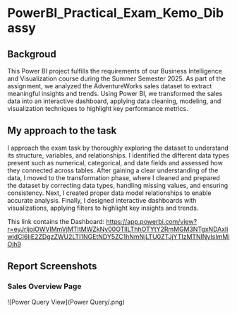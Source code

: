# PowerBI_Practical_Exam_Kemo_Dibassy


## Backgroud

This Power BI project fulfills the requirements of our Business Intelligence and Visualization course during the Summer Semester 2025. As part of the assignment, we analyzed the AdventureWorks sales dataset to extract meaningful insights and trends. Using Power BI, we transformed the sales data into an interactive dashboard, applying data cleaning, modeling, and visualization techniques to highlight key performance metrics.


## My approach to the task
I approach the exam task by thoroughly exploring the dataset to understand its structure, variables, and relationships. I identified the different data types present such as numerical, categorical, and date fields and assessed how they connected across tables. After gaining a clear understanding of the data, I moved to the transformation phase, where I cleaned and prepared the dataset by correcting data types, handling missing values, and ensuring consistency. Next, I created proper data model relationships to enable accurate analysis. Finally, I designed interactive dashboards with visualizations, applying filters to highlight key insights and trends. 


This link contains the Dashboard: https://app.powerbi.com/view?r=eyJrIjoiOWVlMmVjMTItMWZkNy00OTllLThhOTYtY2RmMGM3NTgxNDAxIiwidCI6IjE2ZDgzZWU2LTI1NGEtNDY5ZC1hNmNjLTU0ZTJjYTIzMTNlNyIsImMiOjh9


## Report Screenshots
### Sales Overview Page
![Power Query View](Power Query/.png)
